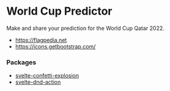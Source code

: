 # World Cup Predictor

Make and share your prediction for the World Cup Qatar 2022.

<url>

- <https://flagpedia.net>
- <https://icons.getbootstrap.com/>

### Packages

- [svelte-confetti-explosion](https://github.com/PuruVJ/svelte-confetti-explosion)
- [svelte-dnd-action](https://github.com/isaacHagoel/svelte-dnd-action)
